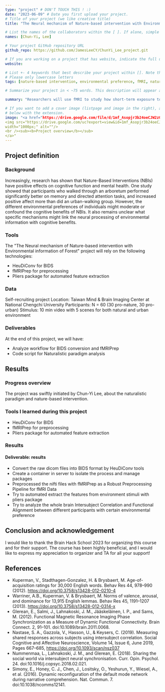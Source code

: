 ```yaml
---
type: "project" # DON'T TOUCH THIS ! :)
date: "2023-06-09" # Date you first upload your project.
# Title of your project (we like creative title)
title: "The Neural mechanism of Nature-based intervention with Environmental information of Forest"

# List the names of the collaborators within the [ ]. If alone, simple put your name within []
names: [Chun-Yi, Lee]

# Your project GitHub repository URL
github_repo: https://github.com/JamesLeeCY/ChunYi_Lee_project.git

# If you are working on a project that has website, indicate the full url including "https://" below or leave it empty.
website:

# List +- 4 keywords that best describe your project within []. Note that the project summary also involves a number of key words. Those are listed on top of the [github repository](https://github.com/PSY6983-2021/project_template), click `manage topics`.
# Please only lowercase letters
tags: [nature-based intervention, environmental preference, fMRI, naturalistic paradigm]

# Summarize your project in < ~75 words. This description will appear at the top of your page and on the list page with other projects..

summary: "Researchers will use fMRI to study how short-term exposure to nature affects the brain. They hypothesize that nature exposure will improve cognitive function and reduce noisy information processing in the VMPFC."

# If you want to add a cover image (listpage and image in the right), add it to your directory and indicate the name
# below with the extension.
image: "<a href="https://drive.google.com/file/d/1mf_Asopjr3b24oeCJW2zO_3eHvJha_GH/view?usp=sharing">
<img src="https://drive.google.com/uc?export=view&id=1mf_Asopjr3b24oeCJW2zO_3eHvJha_GH" 
width="1000px;" alt=""/>
<br /><sub><b>Project overview</b></sub>
</a>"
--- 
```


## Project definition

### Background

Increasingly, research has shown that Nature-Based Interventions (NBIs) have positive effects on cognitive function and mental health. One study showed that participants who walked through an arboretum performed significantly better on memory and directed attention tasks, and increased positive affect more than did an urban-walking group. However, the different environmental preferences of individuals might moderate or confound the cognitive benefits of NBIs. It also remains unclear what specific mechanisms might link the neural processing of environmental information with cognitive benefits.

### Tools

The "The Neural mechanism of Nature-based intervention with Environmental information of Forest" project will rely on the following technologies:

 * HeuDiConv for BIDS
 * fMRIPrep for preprocessing
 * Pliers package for automated feature extraction

### Data

Self-recruiting project
Location: Taiwan Mind & Brain Imaging Center at National Chengchi University
Participants: N = 60 (30 pro-nature, 30 pro-urban)
Stimulus: 10 min video with 5 scenes for both natural and urban environment


### Deliverables

At the end of this project, we will have:
 - Analyze workflow for BIDS conversion and fMRIPrep
 - Code script for Naturalistic paradigm analysis

## Results

### Progress overview

The project was swiftly initiated by Chun-Yi Lee, about the naturalistic paradigm and nature-based intervention.

### Tools I learned during this project

 * HeuDiConv for BIDS
 * fMRIPrep for preprocessing
 * Pliers package for automated feature extraction

### Results

#### Deliverable: results

 * Convert the raw dicom files into BIDS format by HeuDiConv tools
 * Create a container in server to isolate the process and manage packages
 * Preprocessed the nifti files with fMRIPrep as a Robust Preprocessing Pipeline for fMRI Data
 * Try to automated extract the features from environment stimuli with pliers package
 * Try to analyze the whole brain Intersubject Correlation and Functional Alignment between different participants with certain environmental preference


## Conclusion and acknowledgement

 I would like to thank the Brain Hack School 2023 for organizing this course and for their support. The course has been highly beneficial, and I would like to express my appreciation to organizer and TA for all your support!
 
 ## References
 
 * Kuperman, V., Stadthagen-Gonzalez, H. & Brysbaert, M. Age-of-acquisition ratings for 30,000 English words. Behav Res 44, 978–990 (2012). https://doi.org/10.3758/s13428-012-0210-4
 * Warriner, A.B., Kuperman, V. & Brysbaert, M. Norms of valence, arousal, and dominance for 13,915 English lemmas. Behav Res 45, 1191–1207 (2013). https://doi.org/10.3758/s13428-012-0314-x
 * Glerean, E., Salmi, J., Lahnakoski, J. M., Jääskeläinen, I. P., and Sams, M. (2012). Functional Magnetic Resonance Imaging Phase Synchronization as a Measure of Dynamic Functional Connectivity. Brain Connect. 2, 91–101. doi:10.1089/brain.2011.0068.
 * Nastase, S. A., Gazzola, V., Hasson, U., & Keysers, C. (2019). Measuring shared responses across subjects using intersubject correlation. Social Cognitive and Affective Neuroscience, Volume 14, Issue 6, June 2019, Pages 667–685, https://doi.org/10.1093/scan/nsz037
 * Nummenmaa, L., Lahnakoski, J. M., and Glerean, E. (2018). Sharing the social world via intersubject neural synchronisation. Curr. Opin. Psychol. 24. doi:10.1016/j.copsyc.2018.02.021.
 * Simony, E., Honey, C. J., Chen, J., Lositsky, O., Yeshurun, Y., Wiesel, A., et al. (2016). Dynamic reconfiguration of the default mode network during narrative comprehension. Nat. Commun. 7. doi:10.1038/ncomms12141.

 
 
